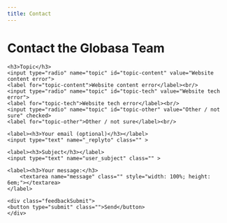 ```yaml
---
title: Contact
---
```


<h1>Contact the Globasa Team</h1>
<form action="https://formspree.io/maylyonr" method="POST" class="w3-container" >
    <input type="hidden" name="Source" value="Main Globasa Website" />
    <input type="hidden" name="subject" value="Feedback: {{ user_subject }} {{topic}}" />
    
    <h3>Topic</h3>
    <input type="radio" name="topic" id="topic-content" value="Website content error">
    <label for="topic-content">Website content error</label><br/>
    <input type="radio" name="topic" id="topic-tech" value="Website tech error">
    <label for="topic-tech">Website tech error</label><br/>
    <input type="radio" name="topic" id="topic-other" value="Other / not sure" checked>
    <label for="topic-other">Other / not sure</label><br/>
    
    <label><h3>Your email (optional)</h3></label>
    <input type="text" name="_replyto" class="" >

    <label><h3>Subject</h3></label>
    <input type="text" name="user_subject" class="" >
    
    <label><h3>Your message:</h3>
        <textarea name="message" class="" style="width: 100%; height: 6em;"></textarea>
    </label>

    <div class="feedbackSubmit">
    <button type="submit" class="">Send</button>
    </div>
</form>